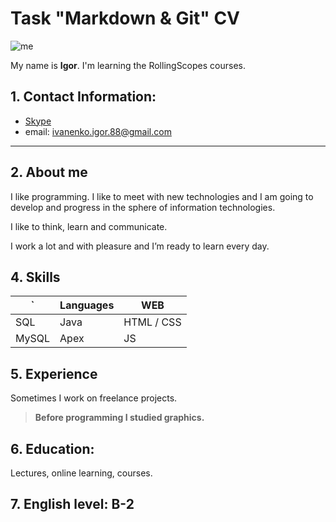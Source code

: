 
# Task "Markdown &amp; Git"  CV

![me](https://killroy13.github.io/img/photo.jpg)

My name is **Igor**. I'm learning the RollingScopes courses.
 

  

## 1.  Contact Information:

-  [Skype](https://join.skype.com/invite/nqhd0nfNgve2)
- email: ivanenko.igor.88@gmail.com

----------


## 2.  About me
I like programming. I like to meet with new technologies and I am going to develop and progress in the sphere of information technologies.

I like to think, learn and communicate.

I work a lot and with pleasure and I’m ready to learn every day.
  

## 4.  Skills

   ` | Languages | WEB
   ---- | ---- | ----
   SQL | Java | HTML / CSS  
   MySQL | Apex | JS


## 5.  Experience
Sometimes I work on freelance projects. 
> **Before programming I studied graphics.**


## 6. Education:
 Lectures, online learning, courses.

## 7. English level: B-2